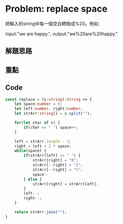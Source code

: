 # Problem: replace space

把輸入的string中每一個空白轉換成%20。例如:

input:"we are happy.", output:"we%20are%20happy."

## 解題思路

## 重點

## Code

```typescript
const replace = (s:string):string => {
    let space:number = 0;
    let left:number, right:number;
    let strArr:string[] = s.split("");

    for(let char of s) {
        if(char == " ") space++;
    }

    left = strArr.length - 1;
    right = left + 2 * space;
    while(space) {
        if(strArr[left] == " ") {
            strArr[right] = "0";
            strArr[--right] = "2";
            strArr[--right] = "%";
            space--
        } else {
            strArr[right] = strArr[left];
        }
        left--;
        right--;
    }

    return strArr.join("");
}
```
